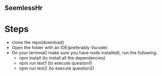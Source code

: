 ## SeemlessHr
# Steps
- clone the repo(download)
- Open the folder with an IDE(preferably Vscode)
- On your terminal( make sure you have node installed), run the following:
    - npm install (to install all the dependencies)
    - npm run test1 (to execute question1)
    - npm run test2 (to execute question2)
